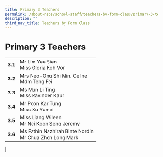 ```yaml
---
title: Primary 3 Teachers
permalink: /about-nsps/school-staff/teachers-by-form-class/primary-3-teachers/
description: ""
third_nav_title: Teachers by Form Class
---
```

Primary 3 Teachers
==================

|  |  |
|---|---|
| **3.1** | Mr Lim Yee Sien<br>Miss Gloria Koh Von |
| **3.2** | Mrs Neo-Ong Shi Min, Celine<br>Mdm Teng Fei |
| **3.3** | Ms Mun Li Ting<br>Miss Ravinder Kaur |
| **3.4** | Mr Poon Kar Tung<br>Miss Xu Yumei |
| **3.5** | Miss Liang Wileen<br>Mr Nei Koon Seng Jeremy |
| **3.6** | Ms Fathin Nazhirah Binte Nordin<br>Mr Chua Zhen Long Mark |
|